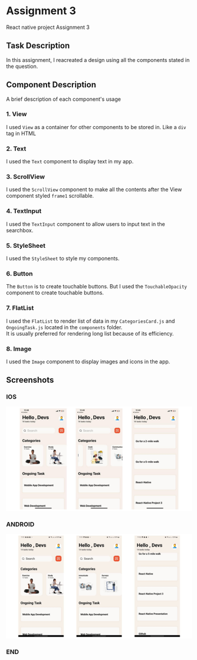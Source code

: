 # Assignment 3 

React native project Assignment 3

## Task Description 

In this assignment, I reacreated a design using all the components stated in the question. 

## Component Description
A brief description of each component's usage

### 1. View
I used `View` as a container for other components to be stored in. Like a `div` tag in HTML

### 2. Text
I used the `Text` component to display text in my app.

### 3. ScrollView
I used the `ScrollView` component to make all the contents after the View component styled `frame1` scrollable. 

### 4. TextInput
I used the `TextInput` component to allow users to input text in the searchbox.

### 5. StyleSheet
I used the `StyleSheet` to style my components.

### 6. Button
The `Button` is to create touchable buttons. But I used the `TouchableOpacity` component to create touchable buttons. 

### 7. FlatList
I used the `FlatList` to render list of data in my `CategoriesCard.js` and `OngoingTask.js` located in the `components` folder. <br> It is usually preferred for rendering long list because of its efficiency.

### 8. Image
I used the `Image` component to display images and icons in the app. 
 
## Screenshots
### IOS 
![IOS Application Screenshot](screenshots\ios-interface.jpg)

### ANDROID 
![Android Application Screenshot](screenshots\android-interface.jpg)

### END 


 